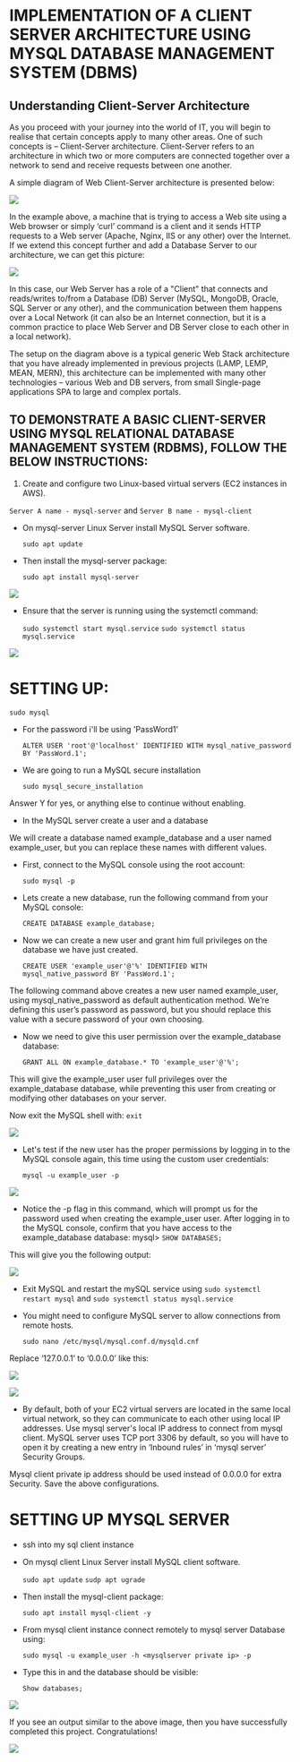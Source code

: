 # IMPLEMENTATION OF A CLIENT SERVER ARCHITECTURE USING MYSQL DATABASE MANAGEMENT SYSTEM (DBMS)

## Understanding Client-Server Architecture

As you proceed with your journey into the world of IT, you will begin to realise that certain concepts apply to many other areas. One of such concepts is – Client-Server architecture. Client-Server refers to an architecture in which two or more computers are connected together over a network to send and receive requests between one another.

A simple diagram of Web Client-Server architecture is presented below:

![](https://github.com/Adedoja/CLIENT-SERVER-ARCHITECTURE/blob/main/Client%20Server%20Arch/Client%20pics1.PNG)

In the example above, a machine that is trying to access a Web site using a Web browser or simply ‘curl’ command is a client and it sends HTTP requests to a Web server (Apache, Nginx, IIS or any other) over the Internet. If we extend this concept further and add a Database Server to our architecture, we can get this picture:

![](https://github.com/Adedoja/CLIENT-SERVER-ARCHITECTURE/blob/main/Client%20Server%20Arch/Client%20pics2.PNG)

In this case, our Web Server has a role of a "Client" that connects and reads/writes to/from a Database (DB) Server (MySQL, MongoDB, Oracle, SQL Server or any other), and the communication between them happens over a Local Network (it can also be an Internet connection, but it is a common practice to place Web Server and DB Server close to each other in a local network).

The setup on the diagram above is a typical generic Web Stack architecture that you have already implemented in previous projects (LAMP, LEMP, MEAN, MERN), this architecture can be implemented with many other technologies – various Web and DB servers, from small Single-page applications SPA to large and complex portals.

## TO DEMONSTRATE A BASIC CLIENT-SERVER USING MYSQL RELATIONAL DATABASE MANAGEMENT SYSTEM (RDBMS), FOLLOW THE BELOW INSTRUCTIONS: 

1. Create and configure two Linux-based virtual servers (EC2 instances in AWS).

  `Server A name - mysql-server` and `Server B name - mysql-client`

- On mysql-server Linux Server install MySQL Server software.

  `sudo apt update`

- Then install the mysql-server package:

  `sudo apt install mysql-server`
  
![](https://github.com/Adedoja/CLIENT-SERVER-ARCHITECTURE/blob/main/Client%20Server%20Arch/Server%20mysql%20install.PNG) 
  
  
- Ensure that the server is running using the systemctl command:
   
   `sudo systemctl start mysql.service`
   `sudo systemctl status mysql.service`
   
![](https://github.com/Adedoja/CLIENT-SERVER-ARCHITECTURE/blob/main/Client%20Server%20Arch/Server%20mysql%20running.PNG)
 
# SETTING UP:
 
  `sudo mysql`
   
- For the password i'll be using 'PassWord1'
 
  `ALTER USER 'root'@'localhost' IDENTIFIED WITH mysql_native_password BY 'PassWord.1';`
 
- We are going to run a MySQL secure installation
 
  `sudo mysql_secure_installation` 
   
 Answer Y for yes, or anything else to continue without enabling. 
 
- In the MySQL server create a user and a database

We will create a database named example_database and a user named example_user, but you can replace these names with different values.

- First, connect to the MySQL console using the root account:

  `sudo mysql -p`
   
- Lets create a new database, run the following command from your MySQL console:

  `CREATE DATABASE example_database;`
    
- Now we can create a new user and grant him full privileges on the database we have just         created.
     
  `CREATE USER 'example_user'@'%' IDENTIFIED WITH mysql_native_password BY 'PassWord.1';`
 
The following command above creates a new user named example_user, using mysql_native_password as default authentication method. We’re defining this user’s password as password, but you should replace this value with a secure password of your own choosing.

- Now we need to give this user permission over the example_database database:

  `GRANT ALL ON example_database.* TO 'example_user'@'%';`

This will give the example_user user full privileges over the example_database database, while preventing this user from creating or modifying other databases on your server.

Now exit the MySQL shell with: `exit`

![](https://github.com/Adedoja/CLIENT-SERVER-ARCHITECTURE/blob/main/Client%20Server%20Arch/Create%20Database.PNG)

- Let's test if the new user has the proper permissions by logging in to the MySQL console again, this time using the custom user credentials:

  `mysql -u example_user -p`
  
 ![](https://github.com/Adedoja/CLIENT-SERVER-ARCHITECTURE/blob/main/Client%20Server%20Arch/last%20part.PNG) 

- Notice the -p flag in this command, which will prompt us for the password used when creating the example_user user. After logging in to the     MySQL console, confirm that you have access to the example_database database: mysql> `SHOW DATABASES;`


This will give you the following output:

![](https://github.com/Adedoja/CLIENT-SERVER-ARCHITECTURE/blob/main/Client%20Server%20Arch/show%20database.PNG)

- Exit MySQL and restart the mySQL service using `sudo systemctl restart mysql` and `sudo systemctl status mysql.service`

- You might need to configure MySQL server to allow connections from remote hosts.

  `sudo nano /etc/mysql/mysql.conf.d/mysqld.cnf`
   
Replace ‘127.0.0.1’ to ‘0.0.0.0’ like this:
 
![](https://github.com/Adedoja/CLIENT-SERVER-ARCHITECTURE/blob/main/Client%20Server%20Arch/vim%20old.PNG)

![](https://github.com/Adedoja/CLIENT-SERVER-ARCHITECTURE/blob/main/Client%20Server%20Arch/vim%20new.PNG)


- By default, both of your EC2 virtual servers are located in the same local virtual network, so they can communicate to each other using local IP addresses. Use mysql server's local IP address to connect from mysql client. MySQL server uses TCP port 3306 by default, so you will have to open it by creating a new entry in ‘Inbound rules’ in ‘mysql server’ Security Groups.

Mysql client private ip address should be used instead of 0.0.0.0 for extra Security. Save the above configurations.

# SETTING UP MYSQL SERVER

- ssh into my sql client instance
- On mysql client Linux Server install MySQL client software.

  `sudo apt update` `sudp apt ugrade`

- Then install the mysql-client package:

  `sudo apt install mysql-client -y`

- From mysql client instance connect remotely to mysql server Database using:

  `sudo mysql -u example_user -h <mysqlserver private ip> -p`

- Type this in and the database should be visible:

  `Show databases;`
  
![](https://github.com/Adedoja/CLIENT-SERVER-ARCHITECTURE/blob/main/Client%20Server%20Arch/last%20part.PNG)

If you see an output similar to the above image, then you have successfully completed this project.
Congratulations!

![](https://github.com/Adedoja/CLIENT-SERVER-ARCHITECTURE/blob/main/Client%20Server%20Arch/congrats.PNG)





